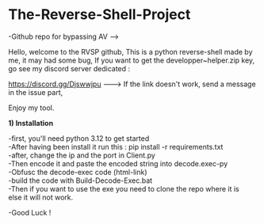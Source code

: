 # The-Reverse-Shell-Project
-Github repo for bypassing AV -->

Hello, welcome to the RVSP github,
This is a python reverse-shell made by me, it may had some bug,
If you want to get the developper~helper.zip key, go see my discord server dedicated :

https://discord.gg/Djswwjpu ---> If the link doesn't work, send a message in the issue part,

Enjoy my tool.

<b>1) Installation</b>

-first, you'll need python 3.12 to get started <br>
-After having been install it run this : pip install -r requirements.txt <br>
-after, change the ip and the port in Client.py <br>
-Then encode it and paste the encoded string into decode.exec-py <br>
-Obfusc the decode-exec code (html-link) <br>
-build the code with Build-Decode-Exec.bat <br>
-Then if you want to use the exe you need to clone the repo where it is <br>
else it will not work. <br>

-Good Luck ! 

